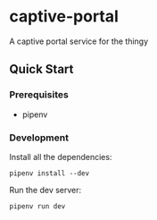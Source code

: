 captive-portal
==============

A captive portal service for the thingy

Quick Start
-----------

### Prerequisites

 *  pipenv

### Development

Install all the dependencies:

```
pipenv install --dev
```

Run the dev server:

```
pipenv run dev
```

